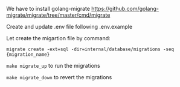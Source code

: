 We have to install golang-migrate
https://github.com/golang-migrate/migrate/tree/master/cmd/migrate

Create and update .env file following .env.example

Let create the migartion file by command:

`migrate create -ext=sql -dir=internal/database/migrations -seq {migration_name}`

`make migrate_up` to run the migrations

`make migrate_down` to revert the migrations

